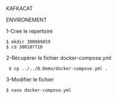 KAFKACAT

ENVIRONEMENT

1-Cree le repertoire

```  MINGW64 ~/Developer/INF1069-202-19H-02/1.KafkaCat
$ mkdir 300089059
$ cd 300107710
 ```
 
 2-Récupérer le fichier docker-compose.yml 
 
 ``` $ cp ../../D.Demo/docker-compose.yml .```
 
 3-Modifier le fichier
 
 ``` $ nano docker-compose.yml ```
